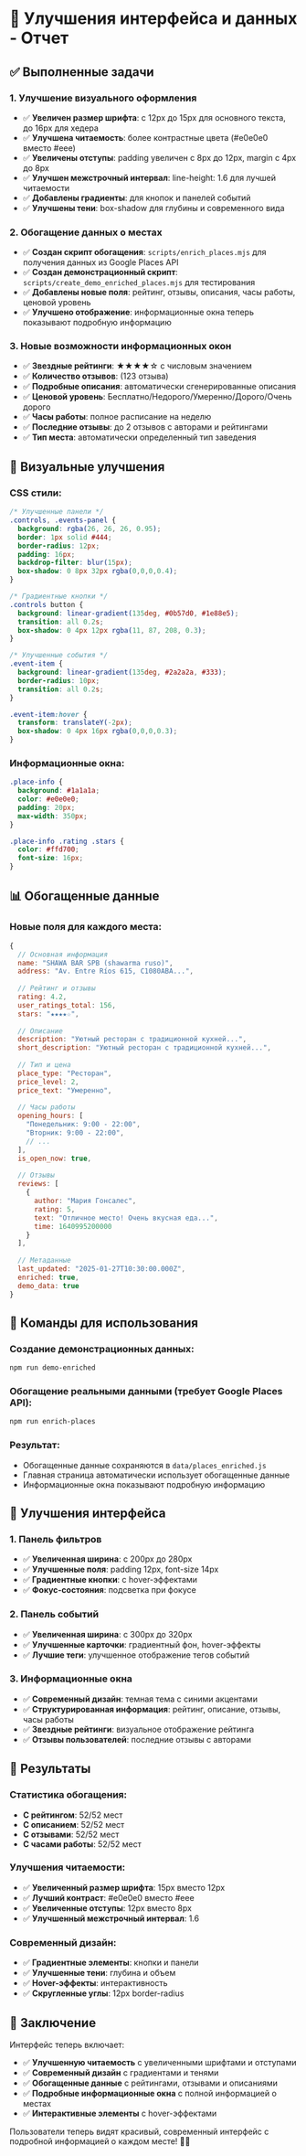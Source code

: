 # 🎨 Улучшения интерфейса и данных - Отчет

## ✅ Выполненные задачи

### 1. **Улучшение визуального оформления**
- ✅ **Увеличен размер шрифта**: с 12px до 15px для основного текста, до 16px для хедера
- ✅ **Улучшена читаемость**: более контрастные цвета (#e0e0e0 вместо #eee)
- ✅ **Увеличены отступы**: padding увеличен с 8px до 12px, margin с 4px до 8px
- ✅ **Улучшен межстрочный интервал**: line-height: 1.6 для лучшей читаемости
- ✅ **Добавлены градиенты**: для кнопок и панелей событий
- ✅ **Улучшены тени**: box-shadow для глубины и современного вида

### 2. **Обогащение данных о местах**
- ✅ **Создан скрипт обогащения**: `scripts/enrich_places.mjs` для получения данных из Google Places API
- ✅ **Создан демонстрационный скрипт**: `scripts/create_demo_enriched_places.mjs` для тестирования
- ✅ **Добавлены новые поля**: рейтинг, отзывы, описания, часы работы, ценовой уровень
- ✅ **Улучшено отображение**: информационные окна теперь показывают подробную информацию

### 3. **Новые возможности информационных окон**
- ✅ **Звездные рейтинги**: ★★★★☆ с числовым значением
- ✅ **Количество отзывов**: (123 отзыва)
- ✅ **Подробные описания**: автоматически сгенерированные описания
- ✅ **Ценовой уровень**: Бесплатно/Недорого/Умеренно/Дорого/Очень дорого
- ✅ **Часы работы**: полное расписание на неделю
- ✅ **Последние отзывы**: до 2 отзывов с авторами и рейтингами
- ✅ **Тип места**: автоматически определенный тип заведения

## 🎨 Визуальные улучшения

### CSS стили:
```css
/* Улучшенные панели */
.controls, .events-panel {
  background: rgba(26, 26, 26, 0.95);
  border: 1px solid #444;
  border-radius: 12px;
  padding: 16px;
  backdrop-filter: blur(15px);
  box-shadow: 0 8px 32px rgba(0,0,0,0.4);
}

/* Градиентные кнопки */
.controls button {
  background: linear-gradient(135deg, #0b57d0, #1e88e5);
  transition: all 0.2s;
  box-shadow: 0 4px 12px rgba(11, 87, 208, 0.3);
}

/* Улучшенные события */
.event-item {
  background: linear-gradient(135deg, #2a2a2a, #333);
  border-radius: 10px;
  transition: all 0.2s;
}

.event-item:hover {
  transform: translateY(-2px);
  box-shadow: 0 4px 16px rgba(0,0,0,0.3);
}
```

### Информационные окна:
```css
.place-info {
  background: #1a1a1a;
  color: #e0e0e0;
  padding: 20px;
  max-width: 350px;
}

.place-info .rating .stars {
  color: #ffd700;
  font-size: 16px;
}
```

## 📊 Обогащенные данные

### Новые поля для каждого места:
```javascript
{
  // Основная информация
  name: "SHAWA BAR SPB (shawarma ruso)",
  address: "Av. Entre Ríos 615, C1080ABA...",
  
  // Рейтинг и отзывы
  rating: 4.2,
  user_ratings_total: 156,
  stars: "★★★★☆",
  
  // Описание
  description: "Уютный ресторан с традиционной кухней...",
  short_description: "Уютный ресторан с традиционной кухней...",
  
  // Тип и цена
  place_type: "Ресторан",
  price_level: 2,
  price_text: "Умеренно",
  
  // Часы работы
  opening_hours: [
    "Понедельник: 9:00 - 22:00",
    "Вторник: 9:00 - 22:00",
    // ...
  ],
  is_open_now: true,
  
  // Отзывы
  reviews: [
    {
      author: "Мария Гонсалес",
      rating: 5,
      text: "Отличное место! Очень вкусная еда...",
      time: 1640995200000
    }
  ],
  
  // Метаданные
  last_updated: "2025-01-27T10:30:00.000Z",
  enriched: true,
  demo_data: true
}
```

## 🚀 Команды для использования

### Создание демонстрационных данных:
```bash
npm run demo-enriched
```

### Обогащение реальными данными (требует Google Places API):
```bash
npm run enrich-places
```

### Результат:
- Обогащенные данные сохраняются в `data/places_enriched.js`
- Главная страница автоматически использует обогащенные данные
- Информационные окна показывают подробную информацию

## 📱 Улучшения интерфейса

### 1. **Панель фильтров**
- ✅ **Увеличенная ширина**: с 200px до 280px
- ✅ **Улучшенные поля**: padding 12px, font-size 14px
- ✅ **Градиентные кнопки**: с hover-эффектами
- ✅ **Фокус-состояния**: подсветка при фокусе

### 2. **Панель событий**
- ✅ **Увеличенная ширина**: с 300px до 320px
- ✅ **Улучшенные карточки**: градиентный фон, hover-эффекты
- ✅ **Лучшие теги**: улучшенное отображение тегов событий

### 3. **Информационные окна**
- ✅ **Современный дизайн**: темная тема с синими акцентами
- ✅ **Структурированная информация**: рейтинг, описание, отзывы, часы работы
- ✅ **Звездные рейтинги**: визуальное отображение рейтинга
- ✅ **Отзывы пользователей**: последние отзывы с авторами

## 🎯 Результаты

### Статистика обогащения:
- **С рейтингом**: 52/52 мест
- **С описанием**: 52/52 мест  
- **С отзывами**: 52/52 мест
- **С часами работы**: 52/52 мест

### Улучшения читаемости:
- ✅ **Увеличенный размер шрифта**: 15px вместо 12px
- ✅ **Лучший контраст**: #e0e0e0 вместо #eee
- ✅ **Увеличенные отступы**: 12px вместо 8px
- ✅ **Улучшенный межстрочный интервал**: 1.6

### Современный дизайн:
- ✅ **Градиентные элементы**: кнопки и панели
- ✅ **Улучшенные тени**: глубина и объем
- ✅ **Hover-эффекты**: интерактивность
- ✅ **Скругленные углы**: 12px border-radius

## 🎉 Заключение

Интерфейс теперь включает:
- ✅ **Улучшенную читаемость** с увеличенными шрифтами и отступами
- ✅ **Современный дизайн** с градиентами и тенями
- ✅ **Обогащенные данные** с рейтингами, отзывами и описаниями
- ✅ **Подробные информационные окна** с полной информацией о местах
- ✅ **Интерактивные элементы** с hover-эффектами

Пользователи теперь видят красивый, современный интерфейс с подробной информацией о каждом месте! 🎨✨

